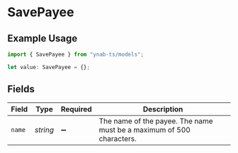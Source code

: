 # SavePayee

## Example Usage

```typescript
import { SavePayee } from "ynab-ts/models";

let value: SavePayee = {};
```

## Fields

| Field                                                                | Type                                                                 | Required                                                             | Description                                                          |
| -------------------------------------------------------------------- | -------------------------------------------------------------------- | -------------------------------------------------------------------- | -------------------------------------------------------------------- |
| `name`                                                               | *string*                                                             | :heavy_minus_sign:                                                   | The name of the payee. The name must be a maximum of 500 characters. |